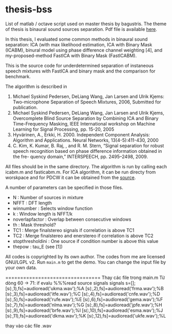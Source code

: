 thesis-bss
==========
List of matlab / octave script used on master thesis by bagustris.
The theme of thesis is binaural sound sources separation. Pdf file is available [here](https://www.dropbox.com/s/5wjsrrhxjw5oby3/bta_tesis_en_v16.pdf?dl=0).

In this thesis, I evaluated some common methods in binaural sound separation: ICA (with max likelihood estimation, ICA with Binary Mask (ICABM), binural model using phase difference channel weighting [4], and my-proposed-method FastICA with Binary Mask (FastICABM).

This is the source code for underdetermined separation of instaneous speech mixtures with FastICA and binary mask and the comparison for benchmark. 

The algorithm is described in

1. 	Michael Syskind Pedersen, DeLiang Wang, Jan Larsen and Ulrik Kjems: 
	Two-microphone Separation of Speech Mixtures, 2006, Submitted for publication.
2.	Michael Syskind Pedersen, DeLiang Wang, Jan Larsen and Ulrik Kjems, Overcomplete Blind Source Separation by 
	Combining ICA and Binary Time-Frequency Masking, IEEE International workshop on Machine 
	Learning for Signal Processing, pp. 15-20, 2005
3.	Hyvärinen, A., Erkki, H. 2000. Independent Component Analysis: 
	Algorithm and Applications. Neural Networks, 13(4-5):411-430, 2000
4. 	C. Kim, K. Kumar, B. Raj, , and R. M. Stern, “Signal separation for robust
	speech recognition based on phase difference information obtained in the fre-
	quency domain,” INTERSPEECH, pp. 2495–2498, 2009.


All files should be in the same directory. 
The algorithm is run by calling each icabm.m and fasticabm.m. 
For ICA algorithm, it can be run directy from worskpace and for PDCW it can be obtained from the [source](http://www.cs.cmu.edu/~chanwook/MyAlgorithms/PDCW_IS2009/INTERSPEECH2009Package.zip).

A number of parameters can be specified in those files.

- N 			: Number of sources in mixture
- NFFT 			: DFT length
- winnumber		: Selects window function
- k			: Window length is NFFT/k
- noverlapfactor	: Overlap between consecutive windows
- th 			: Mask threshold?
- TC1			: Merge finalstereo signals if correlation is above TC1
- TC2	 		: Merge finalstereo and enerstereo if correlation is above TC2
- stopthresholdini	: One source if condition number is above this value
- thepow		: tau_E (see [1])

All codes is copyrighted by its own author. The codes from me are licensed GNU/LGPL v2.
Run `main.m` to get the demo. You can change the input file by your own data. 

================================
Thay các file trong main.m
Từ dòng 60 -> 71:
if evalu %%%read source signals signals
    s=[];
    [s(:,1),fs]=audioread('ukma.wav');%A
    [s(:,2),fs]=audioread('frma.wav');%B
    [s(:,3),fs]=audioread('itfe.wav');%C
    [s(:,4),fs]=audioread('cnfe.wav');%D
    [s(:,5),fs]=audioread('rufe.wav');%E
    [s(:,6),fs]=audioread('gema.wav');%F
    [s(:,7),fs]=audioread('nlma.wav');%G
    [s(:,8),fs]=audioread('jpfe.wav');%H
    [s(:,9),fs]=audioread('brfe.wav');%I
    [s(:,10),fs]=audioread('esma.wav');%J
    [s(:,11),fs]=audioread('dkma.wav');%K
    [s(:,12),fs]=audioread('ukfe.wav');%L

thay vào các file .wav
